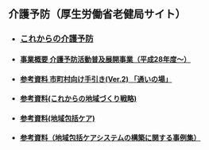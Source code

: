 
## 介護予防（厚生労働省老健局サイト）
- ### [これからの介護予防](https://www.mhlw.go.jp/file/06-Seisakujouhou-12300000-Roukenkyoku/0000075982.pdf)



- #### [事業概要 介護予防活動普及展開事業（平成28年度～）](https://www.mhlw.go.jp/file/06-Seisakujouhou-12300000-Roukenkyoku/hukyuutenkai.pdf)

- #### [参考資料 市町村向け手引き(Ver.2) 「通いの場」](https://www.mhlw.go.jp/content/000545093.pdf)
- #### [参考資料(これからの地域づくり戦略)](https://kouseikyoku.mhlw.go.jp/kantoshinetsu/houkatsu/roukennkyokutyou1.pdf)
- #### [参考資料(地域包括ケア)](https://www.mhlw.go.jp/stf/seisakunitsuite/bunya/hukushi_kaigo/kaigo_koureisha/chiiki-houkatsu/)
- #### [参考資料（地域包括ケアシステムの構築に関する事例集）](https://www.kaigokensaku.mhlw.go.jp/chiiki-houkatsu/)
